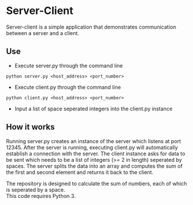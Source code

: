 # Server-Client
Server-client is a simple application that demonstrates communication between a server and a client. 

## Use
- Execute server.py through the command line
```
python server.py <host_address> <port_number>
```
- Execute client.py through the command line
```
python client.py <host_address> <port_number>
```
- Input a list of space seperated integers into the client.py instance


## How it works
Running server.py creates an instance of the server which listens at port 12345. After the server is running, executing client.py will automatically establish a connection with the server. The client instance asks for data to be sent which needs to be a list of integers (>= 2 in length) seperated by spaces. The server splits the data into an array and computes the sum of the first and second element and returns it back to the client.

The repository is designed to calculate the sum of numbers, each of which is seperated by a space.  
This code requires Python 3. 
